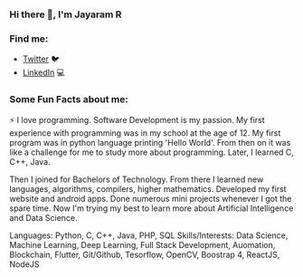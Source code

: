 ### Hi there 👋, I'm Jayaram R

<!--
**JayaramR307/JayaramR307** is a ✨ _special_ ✨ repository because its `README.md` (this file) appears on your GitHub profile.
-->

### Find me:

- [Twitter](https://twitter.com/rj_jayaram) :bird: 
- [LinkedIn](https://www.linkedin.com/in/jayaram-r-58168a1a5/) 💻

### Some Fun Facts about me:

:zap: I love programming. Software Development is my passion. My first experience with programming was in my school at the age of 12. My first program was in python language printing 'Hello World'. From then on it was like a challenge for me to study more about programming. Later, I learned C, C++, Java.

Then I joined for Bachelors of Technology. From there I learned new languages, algorithms, compilers, higher mathematics. Developed my first website and android apps. Done numerous mini projects whenever I got the spare time. Now I'm trying my best to learn more about Artificial Intelligence and Data Science.

Languages:  Python, C, C++, Java, PHP, SQL
Skills/Interests: 
Data Science, Machine Learning, Deep Learning, Full Stack Development, Auomation, Blockchain, Flutter, Git/Github, Tesorflow, OpenCV, Boostrap 4, ReactJS, NodeJS 
